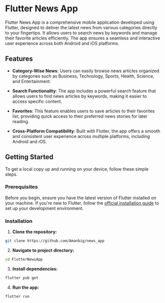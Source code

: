 # Flutter News App

Flutter News App is a comprehensive mobile application developed using Flutter, designed to deliver the latest news from various categories directly to your fingertips. It allows users to search news by keywords and manage their favorite articles efficiently. The app ensures a seamless and interactive user experience across both Android and iOS platforms.

## Features

- **Category-Wise News**: Users can easily browse news articles organized by categories such as Business, Technology, Sports, Health, Science, and Entertainment.

- **Search Functionality**: The app includes a powerful search feature that allows users to find news articles by keywords, making it easier to access specific content.

- **Favorites**: This feature enables users to save articles to their favorites list, providing quick access to their preferred news stories for later reading.

- **Cross-Platform Compatibility**: Built with Flutter, the app offers a smooth and consistent user experience across multiple platforms, including Android and iOS.

## Getting Started

To get a local copy up and running on your device, follow these simple steps.

### Prerequisites

Before you begin, ensure you have the latest version of Flutter installed on your machine. If you're new to Flutter, follow the [official installation guide](https://flutter.dev/docs/get-started/install) to set up your development environment.

### Installation

1. **Clone the repository:**

```bash
git clone https://github.com/Amanbig/news_app
```

2. **Navigate to project directory:**

```bash
cd FlutterNewsApp
```

3. **Install dependencies:**

```bash
flutter pub get
```

4. **Run the app:**

```bash
flutter run
```
